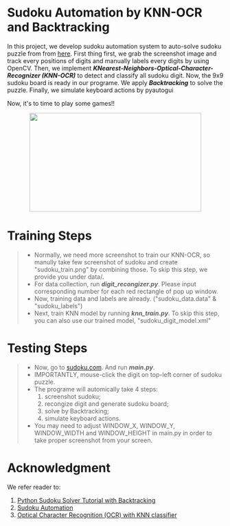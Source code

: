 # Sudoku Automation by KNN-OCR and Backtracking

In this project, we develop sudoku automation system to auto-solve sudoku puzzle from from [here](https://sudoku.com/medium/). First thing first, we grab the screenshot image and track every positions of digits and manually labels every digits by using OpenCV. Then, we implement ***KNearest-Neighbors-Optical-Character-Recognizer (KNN-OCR)*** to detect and classify all sudoku digit. Now, the 9x9 sudoku board is ready in our programe. We apply ***Backtracking*** to solve the puzzle. Finally, we simulate keyboard actions by pyautogui 

Now, it's to time to play some games!!

<p align="center">
  <img src="https://github.com/terenceylchow124/Sudoku-Automation/blob/main/demo.gif" width="400" height="230">
</p>

# Training Steps
> - Normally, we need more screenshot to train our KNN-OCR, so manully take few screenshot of sudoku and create "sudoku_train.png" by combining those. To skip this step, we provide you under data/.
> - For data collection, run ***digit_recongizer.py***. Please input corresponding number for each red rectangle of pop up window. 
> - Now, training data and labels are already. ("sudoku_data.data" & "sudoku_labels")
> - Next, train KNN model by running ***knn_train.py***. To skip this step, you can also use our trained model, "sudoku_digit_model.xml" 

# Testing Steps
> - Now, go to [sudoku.com](https://sudoku.com/medium/). And run ***main.py***. 
> - IMPORTANTLY, mouse-click the digit on top-left corner of sudoku puzzle.
> - The programe will automically take 4 steps: 
>   1. screenshot sudoku; 
>   2. recongize digit and generate sudoku board; 
>   3. solve by Backtracking;
>   4. simulate keyboard actions.
> - You may need to adjust WINDOW_X, WINDOW_Y, WINDOW_WIDTH and WINDOW_HEIGHT in main.py in order to take proper screenshot from your screen.  

# Acknowledgment
We refer reader to: 
1. [Python Sudoku Solver Tutorial with Backtracking](https://www.youtube.com/watch?v=eqUwSA0xI-s)
2. [Sudoku Automation](https://www.youtube.com/watch?v=jESGMTcrhSY)
3. [Optical Character Recognition (OCR) with KNN classifier](https://stackoverflow.com/questions/9413216/simple-digit-recognition-ocr-in-opencv-python)
